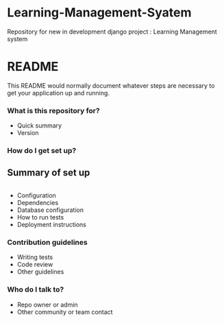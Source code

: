 # Learning-Management-Syatem
Repository for new in development django project : Learning Management system 
# README #

This README would normally document whatever steps are necessary to get your application up and running.

### What is this repository for? ###

* Quick summary
* Version

### How do I get set up? ###

## Summary of set up ##

```
```

* Configuration
* Dependencies
* Database configuration
* How to run tests
* Deployment instructions

### Contribution guidelines ###

* Writing tests
* Code review
* Other guidelines

### Who do I talk to? ###

* Repo owner or admin
* Other community or team contact
